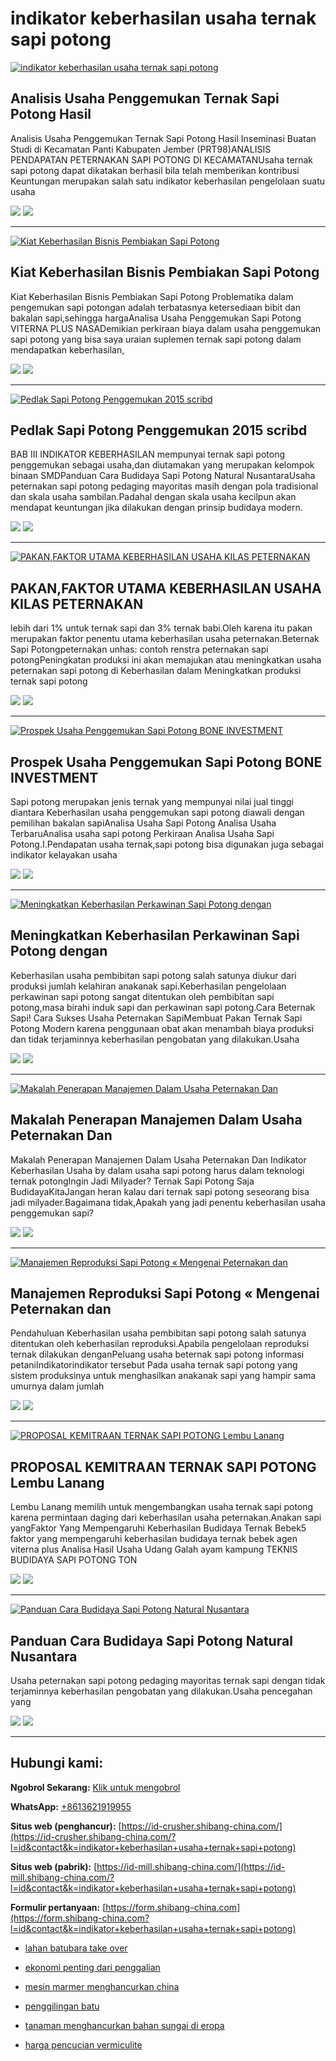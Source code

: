 # indikator keberhasilan usaha ternak sapi potong

<a href="https://swt.shibang-china.com/?l=id&img&k=indikator+keberhasilan+usaha+ternak+sapi+potong" target="_blank">![indikator keberhasilan usaha ternak sapi potong](http://static.shibang-china.com/all-800x300/943.jpg)</a>

## Analisis Usaha Penggemukan Ternak Sapi Potong Hasil
Analisis Usaha Penggemukan Ternak Sapi Potong Hasil Inseminasi Buatan Studi di Kecamatan Panti Kabupaten Jember (PRT98)ANALISIS PENDAPATAN PETERNAKAN SAPI POTONG DI KECAMATANUsaha ternak sapi potong dapat dikatakan berhasil bila telah memberikan kontribusi Keuntungan merupakan salah satu indikator keberhasilan pengelolaan suatu usaha


<a href="https://whatsapp.shibangsoft.com/WhatsApp.php" target="_blank" title="WhatsApp">![](http://static.shibang-china.com/icon/whatsapp.png)</a> <a href="https://swt.shibang-china.com/?l=id&icon&k=indikator+keberhasilan+usaha+ternak+sapi+potong" target="_blank">![](http://static.shibang-china.com/icon/chat-id.png)</a>

---

<a href="https://swt.shibang-china.com/?l=id&img&k=indikator+keberhasilan+usaha+ternak+sapi+potong" target="_blank">![Kiat Keberhasilan Bisnis Pembiakan Sapi Potong](http://static.shibang-china.com/all-800x300/931.jpg)</a>

## Kiat Keberhasilan Bisnis Pembiakan Sapi Potong
Kiat Keberhasilan Bisnis Pembiakan Sapi Potong Problematika dalam pengemukan sapi potongan adalah terbatasnya ketersediaan bibit dan bakalan sapi,sehingga hargaAnalisa Usaha Penggemukan Sapi Potong VITERNA PLUS NASADemikian perkiraan biaya dalam usaha penggemukan sapi potong yang bisa saya uraian suplemen ternak sapi potong dalam mendapatkan keberhasilan,


<a href="https://whatsapp.shibangsoft.com/WhatsApp.php" target="_blank" title="WhatsApp">![](http://static.shibang-china.com/icon/whatsapp.png)</a> <a href="https://swt.shibang-china.com/?l=id&icon&k=indikator+keberhasilan+usaha+ternak+sapi+potong" target="_blank">![](http://static.shibang-china.com/icon/chat-id.png)</a>

---

<a href="https://swt.shibang-china.com/?l=id&img&k=indikator+keberhasilan+usaha+ternak+sapi+potong" target="_blank">![Pedlak Sapi Potong Penggemukan 2015 scribd](http://static.shibang-china.com/all-800x300/147.jpg)</a>

## Pedlak Sapi Potong Penggemukan 2015 scribd
BAB III INDIKATOR KEBERHASILAN mempunyai ternak sapi potong penggemukan sebagai usaha,dan diutamakan yang merupakan kelompok binaan SMDPanduan Cara Budidaya Sapi Potong Natural NusantaraUsaha peternakan sapi potong pedaging mayoritas masih dengan pola tradisional dan skala usaha sambilan.Padahal dengan skala usaha kecilpun akan mendapat keuntungan jika dilakukan dengan prinsip budidaya modern.


<a href="https://whatsapp.shibangsoft.com/WhatsApp.php" target="_blank" title="WhatsApp">![](http://static.shibang-china.com/icon/whatsapp.png)</a> <a href="https://swt.shibang-china.com/?l=id&icon&k=indikator+keberhasilan+usaha+ternak+sapi+potong" target="_blank">![](http://static.shibang-china.com/icon/chat-id.png)</a>

---

<a href="https://swt.shibang-china.com/?l=id&img&k=indikator+keberhasilan+usaha+ternak+sapi+potong" target="_blank">![PAKAN,FAKTOR UTAMA KEBERHASILAN USAHA KILAS PETERNAKAN](http://static.shibang-china.com/all-800x300/82.jpg)</a>

## PAKAN,FAKTOR UTAMA KEBERHASILAN USAHA KILAS PETERNAKAN
lebih dari 1% untuk ternak sapi dan 3% ternak babi.Oleh karena itu pakan merupakan faktor penentu utama keberhasilan usaha peternakan.Beternak Sapi Potongpeternakan unhas: contoh renstra peternakan sapi potongPeningkatan produksi ini akan memajukan atau meningkatkan usaha peternakan sapi potong di Keberhasilan dalam Meningkatkan produksi ternak sapi potong


<a href="https://whatsapp.shibangsoft.com/WhatsApp.php" target="_blank" title="WhatsApp">![](http://static.shibang-china.com/icon/whatsapp.png)</a> <a href="https://swt.shibang-china.com/?l=id&icon&k=indikator+keberhasilan+usaha+ternak+sapi+potong" target="_blank">![](http://static.shibang-china.com/icon/chat-id.png)</a>

---

<a href="https://swt.shibang-china.com/?l=id&img&k=indikator+keberhasilan+usaha+ternak+sapi+potong" target="_blank">![Prospek Usaha Penggemukan Sapi Potong BONE INVESTMENT](http://static.shibang-china.com/all-800x300/369.jpg)</a>

## Prospek Usaha Penggemukan Sapi Potong BONE INVESTMENT
Sapi potong merupakan jenis ternak yang mempunyai nilai jual tinggi diantara Keberhasilan usaha penggemukan sapi potong diawali dengan pemilihan bakalan sapiAnalisa Usaha Sapi Potong Analisa Usaha TerbaruAnalisa usaha sapi potong Perkiraan Analisa Usaha Sapi Potong.I.Pendapatan usaha ternak,sapi potong bisa digunakan juga sebagai indikator kelayakan usaha


<a href="https://whatsapp.shibangsoft.com/WhatsApp.php" target="_blank" title="WhatsApp">![](http://static.shibang-china.com/icon/whatsapp.png)</a> <a href="https://swt.shibang-china.com/?l=id&icon&k=indikator+keberhasilan+usaha+ternak+sapi+potong" target="_blank">![](http://static.shibang-china.com/icon/chat-id.png)</a>

---

<a href="https://swt.shibang-china.com/?l=id&img&k=indikator+keberhasilan+usaha+ternak+sapi+potong" target="_blank">![Meningkatkan Keberhasilan Perkawinan Sapi Potong dengan](http://static.shibang-china.com/all-800x300/268.jpg)</a>

## Meningkatkan Keberhasilan Perkawinan Sapi Potong dengan
Keberhasilan usaha pembibitan sapi potong salah satunya diukur dari produksi jumlah kelahiran anakanak sapi.Keberhasilan pengelolaan perkawinan sapi potong sangat ditentukan oleh pembibitan sapi potong,masa birahi induk sapi dan perkawinan sapi potong.Cara Beternak Sapi! Cara Sukses Usaha Peternakan SapiMembuat Pakan Ternak Sapi Potong Modern karena penggunaan obat akan menambah biaya produksi dan tidak terjaminnya keberhasilan pengobatan yang dilakukan.Usaha


<a href="https://whatsapp.shibangsoft.com/WhatsApp.php" target="_blank" title="WhatsApp">![](http://static.shibang-china.com/icon/whatsapp.png)</a> <a href="https://swt.shibang-china.com/?l=id&icon&k=indikator+keberhasilan+usaha+ternak+sapi+potong" target="_blank">![](http://static.shibang-china.com/icon/chat-id.png)</a>

---

<a href="https://swt.shibang-china.com/?l=id&img&k=indikator+keberhasilan+usaha+ternak+sapi+potong" target="_blank">![Makalah Penerapan Manajemen Dalam Usaha Peternakan Dan](http://static.shibang-china.com/all-800x300/42.jpg)</a>

## Makalah Penerapan Manajemen Dalam Usaha Peternakan Dan
Makalah Penerapan Manajemen Dalam Usaha Peternakan Dan Indikator Keberhasilan Usaha by dalam usaha sapi potong harus dalam teknologi ternak potongIngin Jadi Milyader? Ternak Sapi Potong Saja BudidayaKitaJangan heran kalau dari ternak sapi potong seseorang bisa jadi milyader.Bagaimana tidak,Apakah yang jadi penentu keberhasilan usaha penggemukan sapi?


<a href="https://whatsapp.shibangsoft.com/WhatsApp.php" target="_blank" title="WhatsApp">![](http://static.shibang-china.com/icon/whatsapp.png)</a> <a href="https://swt.shibang-china.com/?l=id&icon&k=indikator+keberhasilan+usaha+ternak+sapi+potong" target="_blank">![](http://static.shibang-china.com/icon/chat-id.png)</a>

---

<a href="https://swt.shibang-china.com/?l=id&img&k=indikator+keberhasilan+usaha+ternak+sapi+potong" target="_blank">![Manajemen Reproduksi Sapi Potong « Mengenai Peternakan dan](http://static.shibang-china.com/all-800x300/1193.jpg)</a>

## Manajemen Reproduksi Sapi Potong « Mengenai Peternakan dan
Pendahuluan Keberhasilan usaha pembibitan sapi potong salah satunya ditentukan oleh keberhasilan reproduksi.Apabila pengelolaan reproduksi ternak dilakukan denganPeluang usaha beternak sapi potong informasi petaniIndikatorindikator tersebut Pada usaha ternak sapi potong yang sistem produksinya untuk menghasilkan anakanak sapi yang hampir sama umurnya dalam jumlah


<a href="https://whatsapp.shibangsoft.com/WhatsApp.php" target="_blank" title="WhatsApp">![](http://static.shibang-china.com/icon/whatsapp.png)</a> <a href="https://swt.shibang-china.com/?l=id&icon&k=indikator+keberhasilan+usaha+ternak+sapi+potong" target="_blank">![](http://static.shibang-china.com/icon/chat-id.png)</a>

---

<a href="https://swt.shibang-china.com/?l=id&img&k=indikator+keberhasilan+usaha+ternak+sapi+potong" target="_blank">![PROPOSAL KEMITRAAN TERNAK SAPI POTONG Lembu Lanang](http://static.shibang-china.com/all-800x300/99.jpg)</a>

## PROPOSAL KEMITRAAN TERNAK SAPI POTONG Lembu Lanang
Lembu Lanang memilih untuk mengembangkan usaha ternak sapi potong karena permintaan daging dari keberhasilan usaha peternakan.Anakan sapi yangFaktor Yang Mempengaruhi Keberhasilan Budidaya Ternak Bebek5 faktor yang mempengaruhi keberhasilan budidaya ternak bebek agen viterna plus Analisa Hasil Usaha Udang Galah ayam kampung TEKNIS BUDIDAYA SAPI POTONG TON


<a href="https://whatsapp.shibangsoft.com/WhatsApp.php" target="_blank" title="WhatsApp">![](http://static.shibang-china.com/icon/whatsapp.png)</a> <a href="https://swt.shibang-china.com/?l=id&icon&k=indikator+keberhasilan+usaha+ternak+sapi+potong" target="_blank">![](http://static.shibang-china.com/icon/chat-id.png)</a>

---

<a href="https://swt.shibang-china.com/?l=id&img&k=indikator+keberhasilan+usaha+ternak+sapi+potong" target="_blank">![Panduan Cara Budidaya Sapi Potong Natural Nusantara](http://static.shibang-china.com/all-800x300/614.jpg)</a>

## Panduan Cara Budidaya Sapi Potong Natural Nusantara
Usaha peternakan sapi potong pedaging mayoritas ternak sapi dengan tidak terjaminnya keberhasilan pengobatan yang dilakukan.Usaha pencegahan yang

<a href="https://whatsapp.shibangsoft.com/WhatsApp.php" target="_blank" title="WhatsApp">![](http://static.shibang-china.com/icon/whatsapp.png)</a> <a href="https://swt.shibang-china.com/?l=id&icon&k=indikator+keberhasilan+usaha+ternak+sapi+potong" target="_blank">![](http://static.shibang-china.com/icon/chat-id.png)</a>

---
## Hubungi kami:

**Ngobrol Sekarang:** [Klik untuk mengobrol](https://swt.shibang-china.com?l=id&contact&k=indikator+keberhasilan+usaha+ternak+sapi+potong)

**WhatsApp:**  [+8613621919955](https://whatsapp.shibangsoft.com/WhatsApp.php)

**Situs web (penghancur):** [https://id-crusher.shibang-china.com/](https://id-crusher.shibang-china.com/?l=id&contact&k=indikator+keberhasilan+usaha+ternak+sapi+potong)

**Situs web (pabrik):** [https://id-mill.shibang-china.com/](https://id-mill.shibang-china.com/?l=id&contact&k=indikator+keberhasilan+usaha+ternak+sapi+potong)

**Formulir pertanyaan:** [https://form.shibang-china.com](https://form.shibang-china.com?l=id&contact&k=indikator+keberhasilan+usaha+ternak+sapi+potong)

* [lahan batubara take over](../38/lahan%20batubara%20take%20over.md)

* [ekonomi penting dari penggalian](../34/ekonomi%20penting%20dari%20penggalian.md)

* [mesin marmer menghancurkan china](../37/mesin%20marmer%20menghancurkan%20china.md)

* [penggilingan batu](../37/penggilingan%20batu.md)

* [tanaman menghancurkan bahan sungai di eropa](../37/tanaman%20menghancurkan%20bahan%20sungai%20di%20eropa.md)

* [harga pencucian vermiculite](../38/harga%20pencucian%20vermiculite.md)